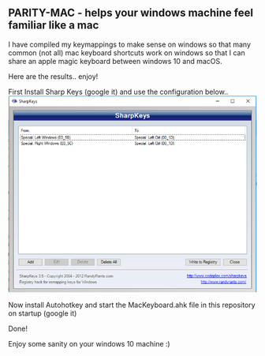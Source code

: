 ## PARITY-MAC - helps your windows machine feel familiar like a mac

I have compiled my keymappings to make sense on windows so that many common (not all) mac keyboard shortcuts work on windows so that I can share an apple magic keyboard between windows 10 and macOS.

Here are the results.. enjoy!

First Install Sharp Keys (google it) and use the configuration below..
![Sharp Keys](https://raw.githubusercontent.com/34code/parity-mac/master/sharp-keys.PNG)

Now install Autohotkey and start the MacKeyboard.ahk file in this repository on startup (google it)

Done!

Enjoy some sanity on your windows 10 machine :)
